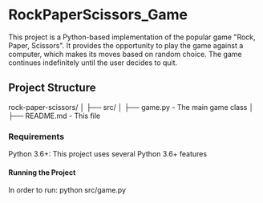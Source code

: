 # RockPaperScissors_Game
This project is a Python-based implementation of the popular game "Rock, Paper, Scissors". It provides the opportunity to play the game against a computer, which makes its moves based on random choice. The game continues indefinitely until the user decides to quit.

## Project Structure
rock-paper-scissors/
│
├── src/
│   ├── game.py - The main game class
│
├── README.md - This file

### Requirements
Python 3.6+: This project uses several Python 3.6+ features

#### Running the Project
In order to run:
python src/game.py

